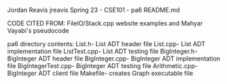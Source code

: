 Jordan Reavis
jreavis
Spring 23 - CSE101 - pa6
README.md

CODE CITED FROM: FileIO/Stack.cpp website examples and Mahyar Vayabi's pseudocode

pa6 directory contents:
List.h- List ADT header file
List.cpp- List ADT implementation file
ListTest.cpp- List ADT testing file
BigInteger.h- BigInteger ADT header file
BigInteger.cpp- BigInteger ADT implementation file
BigIntegerTest.cpp- BigInteger ADT testing file
Arithmetic.cpp- BigInteger ADT client file
Makefile- creates Graph executable file
